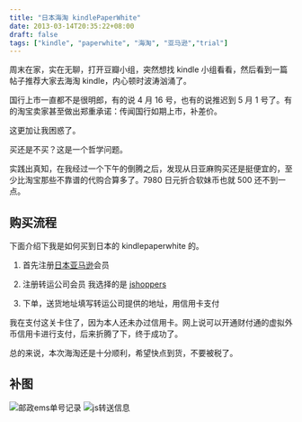 ```yaml
---
title: "日本海淘 kindlePaperWhite"
date: 2013-03-14T20:35:22+08:00
draft: false
tags: ["kindle", "paperwhite", "海淘", "亚马逊","trial"]
---
```


周末在家，实在无聊，打开豆瓣小组，突然想找 kindle 小组看看，然后看到一篇帖子推荐大家去海淘 kindle，内心顿时波涛汹涌了。

国行上市一直都不是很明郎，有的说 4 月 16 号，也有的说推迟到 5 月 1 号了。有的淘宝卖家甚至做出郑重承诺：传闻国行如期上市，补差价。

这更加让我困惑了。

买还是不买？这是一个哲学问题。

实践出真知，在我经过一个下午的倒腾之后，发现从日亚麻购买还是挺便宜的，至少比淘宝那些不靠谱的代购合算多了。7980 日元折合软妹币也就 500 还不到一点。

## 购买流程

下面介绍下我是如何买到日本的 kindlepaperwhite 的。

1. 首先注册[日本亚马逊](https://www.amazon.co.jp)会员

2. 注册转运公司会员 我选择的是 [jshoppers](http://www.jshoppers.com)

3. 下单，送货地址填写转运公司提供的地址，用信用卡支付

我在支付这关卡住了，因为本人还未办过信用卡。网上说可以开通财付通的虚拟外币信用卡进行支付，后来折腾了下，终于成功了。

总的来说，本次海淘还是十分顺利，希望快点到货，不要被税了。

## 补图

![邮政ems单号记录](https://sfault-image.b0.upaiyun.com/358/293/3582936281-5784f07bb9354)
![js转送信息](https://sfault-image.b0.upaiyun.com/137/712/1377129035-5784f0bb6c321)
